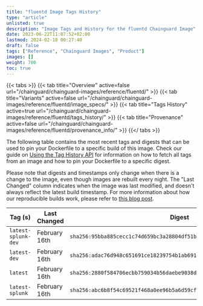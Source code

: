 ```yaml
---
title: "fluentd Image Tags History"
type: "article"
unlisted: true
description: "Image Tags and History for the fluentd Chainguard Image"
date: 2023-06-22T11:07:52+02:00
lastmod: 2024-02-18 00:27:40
draft: false
tags: ["Reference", "Chainguard Images", "Product"]
images: []
weight: 700
toc: true
---
```


{{< tabs >}}
{{< tab title="Overview" active=false url="/chainguard/chainguard-images/reference/fluentd/" >}}
{{< tab title="Variants" active=false url="/chainguard/chainguard-images/reference/fluentd/image_specs/" >}}
{{< tab title="Tags History" active=true url="/chainguard/chainguard-images/reference/fluentd/tags_history/" >}}
{{< tab title="Provenance" active=false url="/chainguard/chainguard-images/reference/fluentd/provenance_info/" >}}
{{</ tabs >}}

The following table contains the most recent tags and digests that can be used to pin your Dockerfile to a specific build of this image. Check our guide on [Using the Tag History API](/chainguard/chainguard-images/using-the-tag-history-api/) for information on how to fetch all tags from an image and how to pin your Dockerfile to a specific digest.

Please note that digests and timestamps only change when there is a change to the image, even though images are rebuilt every night. The "Last Changed" column indicates when the image was last modified, and doesn't always reflect the latest build timestamp. For more information about how our reproducible builds work, please refer to [this blog post](https://www.chainguard.dev/unchained/reproducing-chainguards-reproducible-image-builds).

| Tag (s)              | Last Changed  | Digest                                                                    |
|----------------------|---------------|---------------------------------------------------------------------------|
|  `latest-splunk-dev` | February 16th | `sha256:95bba885cecc1c74d659bc3a28804df51b0a73018d15f0683c08cf464cc8cb3a` |
|  `latest-dev`        | February 16th | `sha256:adac76d948c651691ce18239754b1ab691a8b905817c967e1d90d626d3370374` |
|  `latest`            | February 16th | `sha256:2880f584706ecbb759034b56daebe9038dc7281a273762be2ef716d576e37fd9` |
|  `latest-splunk`     | February 16th | `sha256:abc6b8f54c69521f468a0ee96b5a6d59cfc5db584950c2152f2ff12be9b6f9af` |

